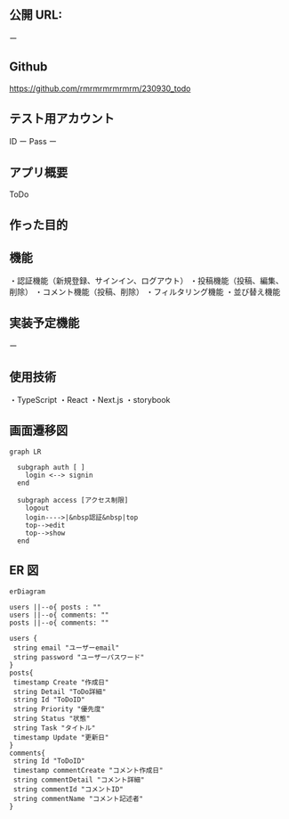 ## 公開 URL:

ー

## Github

https://github.com/rmrmrmrmrmrm/230930_todo

## テスト用アカウント

ID ー
Pass ー

## アプリ概要

ToDo

## 作った目的

## 機能

・認証機能（新規登録、サインイン、ログアウト）
・投稿機能（投稿、編集、削除）
・コメント機能（投稿、削除）
・フィルタリング機能
・並び替え機能

## 実装予定機能

ー

## 使用技術

・TypeScript
・React
・Next.js
・storybook

## 画面遷移図

```mermaid
graph LR

  subgraph auth [ ]
    login <--> signin
  end

  subgraph access [アクセス制限]
    logout
    login---->|&nbsp認証&nbsp|top
    top-->edit
    top-->show
  end
```

## ER 図

```mermaid
erDiagram

users ||--o{ posts : ""
users ||--o{ comments: ""
posts ||--o{ comments: ""

users {
 string email "ユーザーemail"
 string password "ユーザーパスワード"
}
posts{
 timestamp Create "作成日"
 string Detail "ToDo詳細"
 string Id "ToDoID"
 string Priority "優先度"
 string Status "状態"
 string Task "タイトル"
 timestamp Update "更新日"
}
comments{
 string Id "ToDoID"
 timestamp commentCreate "コメント作成日"
 string commentDetail "コメント詳細"
 string commentId "コメントID"
 string commentName "コメント記述者"
}
```

